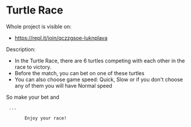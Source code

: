 # Turtle Race

Whole project is visible on:
- https://repl.it/join/qczzgsoe-luknplava

Description:
- In the Turtle Race, there are 6 turtles competing with each other in the race to victory.
- Before the match, you can bet on one of these turtles
- You can also choose game speed: Quick, Slow or if you don't choose any of them you will have Normal speed

So make your bet and 

     ...

           Enjoy your race!
